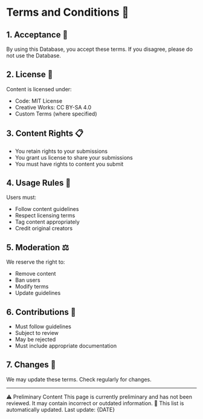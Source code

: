 # Terms and Conditions 📄

## 1. Acceptance 🤝
By using this Database, you accept these terms. If you disagree, please do not use the Database.

## 2. License 📜
Content is licensed under:
- Code: MIT License
- Creative Works: CC BY-SA 4.0
- Custom Terms (where specified)

## 3. Content Rights 📋
- You retain rights to your submissions
- You grant us license to share your submissions
- You must have rights to content you submit

## 4. Usage Rules 📌
Users must:
- Follow content guidelines
- Respect licensing terms
- Tag content appropriately
- Credit original creators

## 5. Moderation ⚖️
We reserve the right to:
- Remove content
- Ban users
- Modify terms
- Update guidelines

## 6. Contributions 🤲
- Must follow guidelines
- Subject to review
- May be rejected
- Must include appropriate documentation

## 7. Changes 🔄
We may update these terms. Check regularly for changes.

---
⚠️ Preliminary Content
This page is currently preliminary and has not been reviewed. It may contain incorrect or outdated information.
🔄 This list is automatically updated. Last update: {DATE}